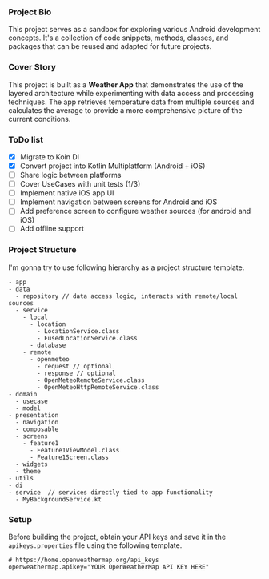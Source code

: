 ### Project Bio
This project serves as a sandbox for exploring various Android development concepts. It's a collection of code snippets, methods, classes, and packages that can be reused and adapted for future projects.

### Cover Story
This project is built as a **Weather App** that demonstrates the use of the layered architecture while experimenting with data access and processing techniques. The app retrieves temperature data from multiple sources and calculates the average to provide a more comprehensive picture of the current conditions.

### ToDo list
- [x] Migrate to Koin DI
- [x] Convert project into Kotlin Multiplatform (Android + iOS)
- [ ] Share logic between platforms
- [ ] Cover UseCases with unit tests (1/3)
- [ ] Implement native iOS app UI
- [ ] Implement navigation between screens for Android and iOS
- [ ] Add preference screen to configure weather sources (for android and iOS)
- [ ] Add offline support
 
### Project Structure
I'm gonna try to use following hierarchy as a project structure template.
```
- app
- data
  - repository // data access logic, interacts with remote/local sources
  - service
    - local
      - location
        - LocationService.class
        - FusedLocationService.class
      - database
    - remote
      - openmeteo
        - request // optional
        - response // optional
        - OpenMeteoRemoteService.class
        - OpenMeteoHttpRemoteService.class
- domain
  - usecase
  - model
- presentation
  - navigation
  - composable
  - screens
    - feature1
      - Feature1ViewModel.class
      - Feature1Screen.class
  - widgets
  - theme
- utils
- di
- service  // services directly tied to app functionality
  - MyBackgroundService.kt
```

### Setup
Before building the project, obtain your API keys and save it in the `apikeys.properties` file using the following template.
```properties  
# https://home.openweathermap.org/api_keys  
openweathermap.apikey="YOUR OpenWeatherMap API KEY HERE"
```
